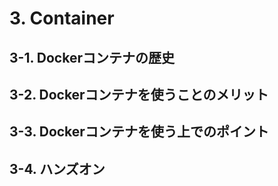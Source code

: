 # 3. Container
## 3-1. Dockerコンテナの歴史
## 3-2. Dockerコンテナを使うことのメリット
## 3-3. Dockerコンテナを使う上でのポイント
## 3-4. ハンズオン

